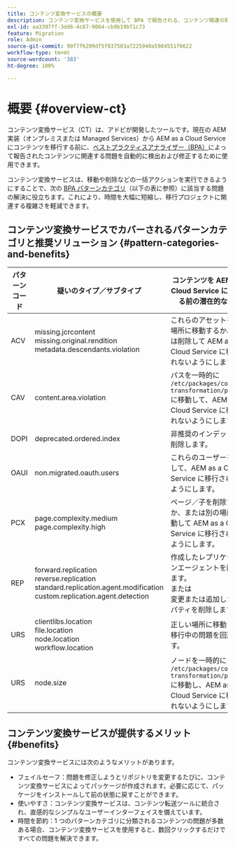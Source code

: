 ```yaml
---
title: コンテンツ変換サービスの概要
description: コンテンツ変換サービスを使用して BPA で報告される、コンテンツ関連の問題を検出および修正する方法について説明します。
exl-id: aa3397ff-3dd6-4c67-9064-cb9b19bf1c73
feature: Migration
role: Admin
source-git-commit: 90f7f6209df5f837583a7225940a5984551f6622
workflow-type: tm+mt
source-wordcount: '383'
ht-degree: 100%

---
```


# 概要 {#overview-ct}

コンテンツ変換サービス（CT）は、アドビが開発したツールです。現在の AEM 実装（オンプレミスまたは Managed Services）から AEM as a Cloud Service にコンテンツを移行する前に、[ベストプラクティスアナライザー（BPA）](/help/journey-migration/best-practices-analyzer/overview-best-practices-analyzer.md)によって報告されたコンテンツに関連する問題を自動的に検出および修正するために使用できます。

コンテンツ変換サービスは、移動や削除などの一括アクションを実行できるようにすることで、次の [BPA パターンカテゴリ](https://experienceleague.adobe.com/docs/experience-manager-pattern-detection/table-of-contents/aso.html?lang=ja)（以下の表に参照）に該当する問題の解決に役立ちます。これにより、時間を大幅に短縮し、移行プロジェクトに関連する複雑さを軽減できます。

## コンテンツ変換サービスでカバーされるパターンカテゴリと推奨ソリューション {#pattern-categories-and-benefits}

| パターンコード | 疑いのタイプ／サブタイプ | コンテンツを AEM as a Cloud Service に移行する前の潜在的な修正 |
|--------------|--------------------------------------------------------------------------------------------------------------------|------------------------------------------------------------------------------------------------------------------------------------|
| ACV | missing.jcrcontent <br> missing.original.rendition <br> metadata.descendants.violation | これらのアセットを別の場所に移動するか、または削除して AEM as a Cloud Service に移行されないようにします。 |
| CAV | content.area.violation | パスを一時的に `/etc/packages/content-transformation/paths` に移動して、AEM as a Cloud Service に移行されないようにします。 |
| DOPI | deprecated.ordered.index | 非推奨のインデックスを削除します。 |
| OAUI | non.migrated.oauth.users | これらのユーザーを削除して、AEM as a Cloud Service に移行されないようにします。 |
| PCX | page.complexity.medium <br> page.complexity.high | ページ／子を削除するか、または別の場所に移動して AEM as a Cloud Service に移行されないようにします。 |
| REP | forward.replication <br> reverse.replication <br> standard.replication.agent.modification <br> custom.replication.agent.detection | 作成したレプリケーションエージェントを削除します。<br> または <br> 変更または追加したプロパティを削除します。 |
| URS | clientlibs.location <br> file.location <br> node.location <br> workflow.location | 正しい場所に移動して、移行中の問題を回避します。 |
| URS | node.size | ノードを一時的に `/etc/packages/content-transformation/paths` に移動し、AEM as a Cloud Service に移行されないようにします。 |

## コンテンツ変換サービスが提供するメリット {#benefits}

コンテンツ変換サービスには次のようなメリットがあります。

* フェイルセーフ：問題を修正しようとリポジトリを変更するたびに、コンテンツ変換サービスによってパッケージが作成されます。必要に応じて、パッケージをインストールして前の状態に戻すことができます。
* 使いやすさ：コンテンツ変換サービスは、コンテンツ転送ツールに統合され、直感的なシンプルなユーザーインターフェイスを備えています。
* 時間を節約：1 つのパターンカテゴリに分類されるコンテンツの問題が多数ある場合、コンテンツ変換サービスを使用すると、数回クリックするだけですべての問題を解決できます。
